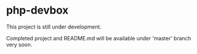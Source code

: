 # php-devbox

This project is still under development.

Completed project and README.md will be available under 'master' branch very soon.

